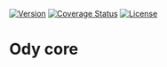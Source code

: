 [![Version](http://poser.pugx.org/ody/core/version)](https://packagist.org/packages/ody/core)
[![Coverage Status](https://coveralls.io/repos/github/IlyasDeckers/ody-core/badge.svg?branch=develop)](https://coveralls.io/github/IlyasDeckers/ody-core?branch=develop)
[![License](https://poser.pugx.org/ody/core/license)](https://packagist.org/packages/ody/core)

# Ody core
